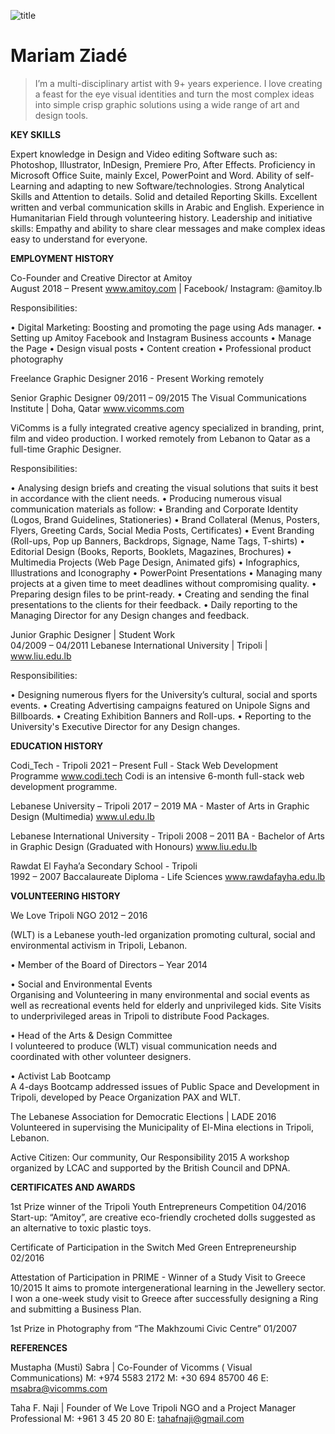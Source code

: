 
![title](/Git-Trial/Mariamz.jpg)


# Mariam Ziadé


>I’m a multi-disciplinary artist with 9+ years experience. I love creating a feast for the eye visual identities and turn the most complex ideas into simple crisp graphic solutions using a wide range of art and design tools.

**KEY SKILLS**

Expert knowledge in Design and Video editing Software such as: Photoshop, Illustrator, InDesign, Premiere Pro, After Effects.
Proficiency in Microsoft Office Suite, mainly Excel, PowerPoint and Word.
Ability of self-Learning and adapting to new Software/technologies.
Strong Analytical Skills and Attention to details.
Solid and detailed Reporting Skills.
Excellent written and verbal communication skills in Arabic and English.
Experience in Humanitarian Field through volunteering history.
Leadership and initiative skills: Empathy and ability to share clear messages and make complex ideas easy to understand for everyone.


**EMPLOYMENT HISTORY**

Co-Founder and Creative Director at Amitoy	 
August 2018 – Present
www.amitoy.com | Facebook/ Instagram: @amitoy.lb

Responsibilities:

•	Digital Marketing: Boosting and promoting the page using Ads manager.
•	Setting up Amitoy Facebook and Instagram Business accounts
•	Manage the Page
•	Design visual posts
•	Content creation
•	Professional product photography

Freelance Graphic Designer 
2016 - Present
Working remotely

Senior Graphic Designer
09/2011 – 09/2015
The Visual Communications Institute | Doha, Qatar
www.vicomms.com

ViComms is a fully integrated creative agency specialized in branding, print, film and video production. I worked remotely from Lebanon to Qatar as a full-time Graphic Designer.

Responsibilities:

• Analysing design briefs and creating the visual solutions that suits it best in accordance with the client needs.
• Producing numerous visual communication materials as follow:
• Branding and Corporate Identity (Logos, Brand Guidelines, Stationeries)
• Brand Collateral (Menus, Posters, Flyers, Greeting Cards, Social Media Posts, Certificates)
• Event Branding (Roll-ups, Pop up Banners, Backdrops, Signage, Name Tags, T-shirts)
• Editorial Design (Books, Reports, Booklets, Magazines, Brochures)
• Multimedia Projects (Web Page Design, Animated gifs)
• Infographics, Illustrations and Iconography 
• PowerPoint Presentations
• Managing many projects at a given time to meet deadlines without compromising quality.
• Preparing design files to be print-ready.
• Creating and sending the final presentations to the clients for their feedback.
• Daily reporting to the Managing Director for any Design changes and feedback.

Junior Graphic Designer | Student Work	
04/2009 – 04/2011
Lebanese International University | Tripoli | www.liu.edu.lb

Responsibilities:

• Designing numerous flyers for the University’s cultural, social and sports events.
• Creating Advertising campaigns featured on Unipole Signs and Billboards.
• Creating Exhibition Banners and Roll-ups.
• Reporting to the University's Executive Director for any Design changes.


**EDUCATION HISTORY**

Codi_Tech - Tripoli 
2021 – Present
Full - Stack Web Development Programme
www.codi.tech
Codi is an intensive 6-month full-stack web development programme. 

Lebanese University – Tripoli
2017 – 2019
MA - Master of Arts in Graphic Design (Multimedia)
www.ul.edu.lb

Lebanese International University - Tripoli
2008 – 2011
BA - Bachelor of Arts in Graphic Design
(Graduated with Honours)
www.liu.edu.lb

Rawdat El Fayha’a Secondary School - Tripoli	
1992 – 2007
Baccalaureate Diploma - Life Sciences
www.rawdafayha.edu.lb


**VOLUNTEERING HISTORY**

We Love Tripoli NGO
2012 – 2016

(WLT) is a Lebanese youth-led organization promoting cultural, social and environmental activism in Tripoli, Lebanon. 

•	Member of the Board of Directors – Year 2014

•	Social and Environmental Events		
Organising and Volunteering in many environmental and social events as well as recreational events held for elderly and unprivileged kids.
Site Visits to underprivileged areas in Tripoli to distribute Food Packages.

•	Head of the Arts & Design Committee 	
I volunteered to produce (WLT) visual communication needs and coordinated with other volunteer designers.

•	Activist Lab Bootcamp		
A 4-days Bootcamp addressed issues of Public Space and Development in Tripoli, developed by Peace Organization PAX and WLT.

The Lebanese Association for Democratic Elections | LADE
2016
Volunteered in supervising the Municipality of El-Mina elections in Tripoli, Lebanon.

Active Citizen: Our community, Our Responsibility 
2015
A workshop organized by LCAC and supported by the British Council and DPNA.


**CERTIFICATES AND AWARDS**

1st Prize winner of the Tripoli Youth Entrepreneurs Competition
04/2016
Start-up: “Amitoy”, are creative eco-friendly crocheted dolls suggested as an alternative to toxic plastic toys.
 
Certificate of Participation in the Switch Med Green Entrepreneurship
02/2016

Attestation of Participation in PRIME - Winner of a Study Visit to Greece
10/2015
It aims to promote intergenerational learning in the Jewellery sector. I won a one-week study visit to Greece after successfully designing a Ring and submitting a Business Plan.

1st Prize in Photography from “The Makhzoumi Civic Centre”
01/2007 


**REFERENCES**

Mustapha (Musti) Sabra  |  Co-Founder of Vicomms ( Visual Communications)
M: +974 5583 2172
M: +30 694 85700 46
E: msabra@vicomms.com

Taha F. Naji  |  Founder of We Love Tripoli NGO and a Project Manager Professional
M: +961 3 45 20 80
E: tahafnaji@gmail.com
